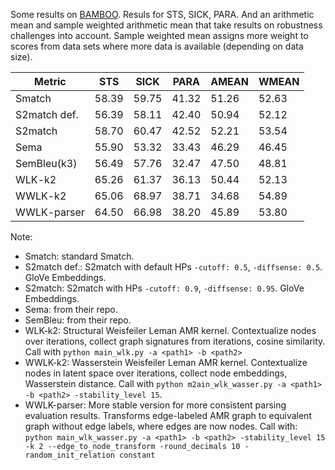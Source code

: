 Some results on [BAMBOO](https://github.com/flipz357/bamboo-amr-benchmark). Resuls for STS, SICK, PARA. And an arithmetic mean and sample weighted arithmetic mean that take results on robustness challenges into account. Sample weighted mean assigns more weight to scores from data sets where more data is available (depending on data size).

| Metric      | STS   | SICK  | PARA  | AMEAN | WMEAN |
|-------------|-------|-------|-------|-------|-------| 
| Smatch      | 58.39 | 59.75 | 41.32 | 51.26 | 52.63 |
| S2match def.| 56.39 | 58.11 | 42.40 | 50.94 | 52.12 |
| S2match     | 58.70 | 60.47 | 42.52 | 52.21 | 53.54 |
| Sema        | 55.90 | 53.32 | 33.43 | 46.29 | 46.45 |
| SemBleu(k3) | 56.49 | 57.76 | 32.47 | 47.50 | 48.81 |
| WLK-k2      | 65.26 | 61.37 | 36.13 | 50.44 | 52.13 |
| WWLK-k2     | 65.06 | 68.97 | 38.71 | 34.68 | 54.89 |
| WWLK-parser | 64.50 | 66.98 | 38.20 | 45.89 | 53.80 |

Note:

- Smatch: standard Smatch.
- S2match def.: S2match with default HPs `-cutoff: 0.5`, `-diffsense: 0.5`. GloVe Embeddings.
- S2match: S2match with HPs `-cutoff: 0.9`, `-diffsense: 0.95`. GloVe Embeddings.
- Sema: from their repo.
- SemBleu: from their repo.
- WLK-k2: Structural Weisfeiler Leman AMR kernel. Contextualize nodes over iterations, collect graph signatures from iterations, cosine similarity. Call with `python main_wlk.py -a <path1> -b <path2>`
- WWLK-k2: Wasserstein Weisfeiler Leman AMR kernel. Contextualize nodes in latent space over iterations, collect node embeddings, Wasserstein distance. Call with `python m2ain_wlk_wasser.py -a <path1> -b <path2> -stability_level 15`.
- WWLK-parser: More stable version for more consistent parsing evaluation results. Transforms edge-labeled AMR graph to equivalent graph without edge labels, where edges are now nodes. Call with: `python main_wlk_wasser.py -a <path1> -b <path2> -stability_level 15 -k 2 --edge_to_node_transform -round_decimals 10 -random_init_relation constant`

